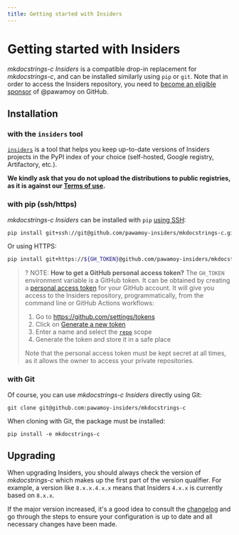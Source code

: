 ```yaml
---
title: Getting started with Insiders
---
```


# Getting started with Insiders

*mkdocstrings-c Insiders* is a compatible drop-in replacement for *mkdocstrings-c*, and can be installed similarly using `pip` or `git`. Note that in order to access the Insiders repository, you need to [become an eligible sponsor][] of @pawamoy on GitHub.

## Installation

### with the `insiders` tool

[`insiders`][insiders-tool] is a tool that helps you keep up-to-date versions of Insiders projects in the PyPI index of your choice (self-hosted, Google registry, Artifactory, etc.).

**We kindly ask that you do not upload the distributions to public registries, as it is against our [Terms of use][].**

### with pip (ssh/https)

*mkdocstrings-c Insiders* can be installed with `pip` [using SSH][install-pip-ssh]:

```bash
pip install git+ssh://git@github.com/pawamoy-insiders/mkdocstrings-c.git
```

Or using HTTPS:

```bash
pip install git+https://${GH_TOKEN}@github.com/pawamoy-insiders/mkdocstrings-c.git
```

>? NOTE: **How to get a GitHub personal access token?** The `GH_TOKEN` environment variable is a GitHub token. It can be obtained by creating a [personal access token][github-pat] for your GitHub account. It will give you access to the Insiders repository, programmatically, from the command line or GitHub Actions workflows:
>
> 1.  Go to https://github.com/settings/tokens
> 2.  Click on [Generate a new token][github-pat-new]
> 3.  Enter a name and select the [`repo`][scopes] scope
> 4.  Generate the token and store it in a safe place
>
> Note that the personal access token must be kept secret at all times, as it allows the owner to access your private repositories.

### with Git

Of course, you can use *mkdocstrings-c Insiders* directly using Git:

```
git clone git@github.com:pawamoy-insiders/mkdocstrings-c
```

When cloning with Git, the package must be installed:

```
pip install -e mkdocstrings-c
```

## Upgrading

When upgrading Insiders, you should always check the version of *mkdocstrings-c* which makes up the first part of the version qualifier. For example, a version like `8.x.x.4.x.x` means that Insiders `4.x.x` is currently based on `8.x.x`.

If the major version increased, it's a good idea to consult the [changelog][] and go through the steps to ensure your configuration is up to date and all necessary changes have been made.

[become an eligible sponsor]: ./index.md#how-to-become-a-sponsor
[changelog]: ./changelog.md
[github-pat]: https://docs.github.com/en/github/authenticating-to-github/creating-a-personal-access-token
[github-pat-new]: https://github.com/settings/tokens/new
[insiders-tool]: https://pawamoy.github.io/insiders-project/
[install-pip-ssh]: https://docs.github.com/en/authentication/connecting-to-github-with-ssh
[scopes]: https://docs.github.com/en/developers/apps/scopes-for-oauth-apps#available-scopes
[terms of use]: ./index.md#terms
